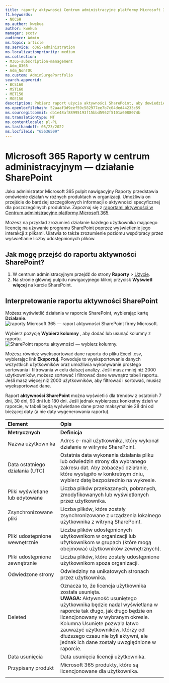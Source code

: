 ```yaml
---
title: raporty aktywności Centrum administracyjne platformy Microsoft 365 SharePoint
f1.keywords:
- NOCSH
ms.author: kwekua
author: kwekua
manager: scotv
audience: Admin
ms.topic: article
ms.service: o365-administration
ms.localizationpriority: medium
ms.collection:
- M365-subscription-management
- Adm_O365
- Adm_NonTOC
ms.custom: AdminSurgePortfolio
search.appverid:
- BCS160
- MST160
- MET150
- MOE150
description: Pobierz raport użycia aktywności SharePoint, aby dowiedzieć się więcej o SharePoint interakcjach z licencjonowanymi plikami użytkownika, liczbie udostępnionych plików i wykorzystaniu magazynu.
ms.openlocfilehash: 52aaaf3d9eef59c582977ee7b7c04ded44233c59
ms.sourcegitcommit: db1e48af88995193f15bbd5962f5101a6088074b
ms.translationtype: MT
ms.contentlocale: pl-PL
ms.lasthandoff: 05/23/2022
ms.locfileid: "65636509"
---
```

# <a name="microsoft-365-reports-in-the-admin-center---sharepoint-activity"></a>Microsoft 365 Raporty w centrum administracyjnym — działanie SharePoint

Jako administrator Microsoft 365 pulpit nawigacyjny Raporty przedstawia omówienie działań w różnych produktach w organizacji. Umożliwia on przejście do bardziej szczegółowych informacji o aktywności specyficznej dla poszczególnych produktów. Zapoznaj się z [raportami aktywności w Centrum administracyjne platformy Microsoft 365](activity-reports.md).
  
Możesz na przykład zrozumieć działanie każdego użytkownika mającego licencję na używanie programu SharePoint poprzez wyświetlenie jego interakcji z plikami. Ułatwia to także zrozumienie poziomu współpracy przez wyświetlanie liczby udostępnionych plików.
  
## <a name="how-do-i-get-to-the-sharepoint-activity-report"></a>Jak mogę przejść do raportu aktywności SharePoint?

1. W centrum administracyjnym przejdź do strony **Raporty** \> <a href="https://go.microsoft.com/fwlink/p/?linkid=2074756" target="_blank">Użycie</a>. 
2. Na stronie głównej pulpitu nawigacyjnego kliknij przycisk **Wyświetl więcej** na karcie SharePoint.
  
## <a name="interpret-the-sharepoint-activity-report"></a>Interpretowanie raportu aktywności SharePoint

Możesz wyświetlić działania w raporcie SharePoint, wybierając kartę **Działanie**.<br/>![raporty Microsoft 365 — raport aktywności SharePoint firmy Microsoft.](../../media/5a0a96f-0e4f-4fb9-8baa-3262275b3d1f.png)

Wybierz pozycję **Wybierz kolumny** , aby dodać lub usunąć kolumny z raportu.  <br/> ![SharePoint raportu aktywności — wybierz kolumny.](../../media/3c396cd1-9701-4712-8eaa-eb7bba702aa8.png)

Możesz również wyeksportować dane raportu do pliku Excel .csv, wybierając link **Eksportuj**. Powoduje to wyeksportowanie danych wszystkich użytkowników oraz umożliwia wykonywanie prostego sortowania i filtrowania w celu dalszej analizy. Jeśli masz mniej niż 2000 użytkowników, możesz sortować i filtrować dane wewnątrz tabeli raportu. Jeśli masz więcej niż 2000 użytkowników, aby filtrować i sortować, musisz wyeksportować dane. 

Raport **aktywności SharePoint** można wyświetlić dla trendów z ostatnich 7 dni, 30 dni, 90 dni lub 180 dni. Jeśli jednak wybierzesz konkretny dzień w raporcie, w tabeli będą wyświetlane dane przez maksymalnie 28 dni od bieżącej daty (a nie daty wygenerowania raportu).
  
|Element|Opis|
|:-----|:-----|
|**Metrycznych**|**Definicja**|
|Nazwa użytkownika  <br/> |Adres e-mail użytkownika, który wykonał działanie w witrynie SharePoint.  <br/> |
|Data ostatniego działania (UTC)  <br/> |Ostatnia data wykonania działania pliku lub odwiedzin strony dla wybranego zakresu dat. Aby zobaczyć działanie, które wystąpiło w konkretnym dniu, wybierz datę bezpośrednio na wykresie.  <br/> |
|Pliki wyświetlane lub edytowane  <br/> |Liczba plików przekazanych, pobranych, zmodyfikowanych lub wyświetlonych przez użytkownika.   <br/> |
|Zsynchronizowane pliki  <br/> |Liczba plików, które zostały zsynchronizowane z urządzenia lokalnego użytkownika z witryną SharePoint. <br/> |
|Pliki udostępnione wewnętrznie  <br/> | Liczba plików udostępnionych użytkownikom w organizacji lub użytkownikom w grupach (które mogą obejmować użytkowników zewnętrznych).  <br/> |
|Pliki udostępnione zewnętrznie  <br/> |Liczba plików, które zostały udostępnione użytkownikom spoza organizacji. <br/>|
|Odwiedzone strony  <br/> |Odwiedziny na unikatowych stronach przez użytkownika. <br/>|
|Deleted  <br/> | Oznacza to, że licencja użytkownika została usunięta.  <br/>  **UWAGA:** Aktywność usuniętego użytkownika będzie nadal wyświetlana w raporcie tak długo, jak długo będzie on licencjonowany w wybranym okresie. Kolumna Usunięte pozwala łatwo zauważyć użytkowników, którzy od dłuższego czasu nie byli aktywni, ale jednak ich dane zostały uwzględnione w raporcie.  <br/> |
|Data usunięcia  <br/> |Data usunięcia licencji użytkownika. <br/>|
|Przypisany produkt  <br/> |Microsoft 365 produkty, które są licencjonowane dla użytkownika.|
|||